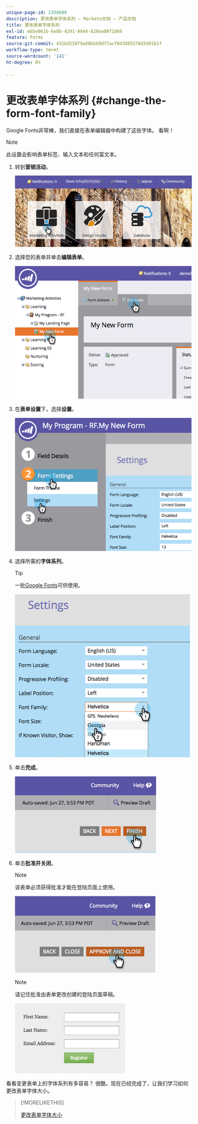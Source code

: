 ```yaml
---
unique-page-id: 2359608
description: 更改表单字体系列 — Marketo文档 — 产品文档
title: 更改表单字体系列
exl-id: eb5e861b-6e0b-4291-9944-828ea00f1869
feature: Forms
source-git-commit: 431bd258f9a68bbb9df7acf043085578d3d91b1f
workflow-type: tm+mt
source-wordcount: '141'
ht-degree: 0%

---
```


# 更改表单字体系列 {#change-the-form-font-family}

Google Fonts非常棒，我们直接在表单编辑器中构建了这些字体。 看啊！

>[!NOTE]
>
>此设置会影响表单标签、输入文本和任何富文本。

1. 转到&#x200B;**营销活动**。

   ![](assets/login-marketing-activities.png)

1. 选择您的表单并单击&#x200B;**编辑表单**。

   ![](assets/image2014-9-15-15-3a47-3a27.png)

1. 在&#x200B;**表单设置**&#x200B;下，选择&#x200B;**设置**。

   ![](assets/image2014-9-15-15-3a47-3a56.png)

1. 选择所需的&#x200B;**字体系列**。

   >[!TIP]
   >
   >一批[Google Fonts](https://www.google.com/fonts)可供使用。

   ![](assets/image2014-9-15-16-3a0-3a8.png)

1. 单击&#x200B;**完成**。

   ![](assets/image2014-9-15-16-3a0-3a15.png)

1. 单击&#x200B;**批准并关闭**。

   >[!NOTE]
   >
   >该表单必须获得批准才能在登陆页面上使用。

   ![](assets/image2014-9-15-16-3a1-3a28.png)

   >[!NOTE]
   >
   >请记住批准由表单更改创建的登陆页面草稿。

   ![](assets/image2014-9-15-16-3a2-3a1.png)

看看变更表单上的字体系列有多容易？ 很酷，现在已经完成了，让我们学习如何更改表单字体大小。

>[!MORELIKETHIS]
>
>[更改表单字体大小](/help/marketo/product-docs/demand-generation/forms/form-design/change-the-form-font-size.md)
